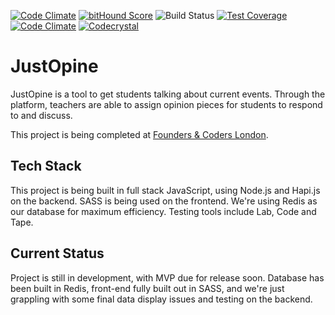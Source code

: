 [![Code Climate](https://david-dm.org/foundersandcoders/justopine.svg
)](https://david-dm.org/)
[![bitHound Score](https://www.bithound.io/github/foundersandcoders/JustOpine/badges/score.svg)](https://www.bithound.io/github/foundersandcoders/JustOpine)
![Build Status](https://travis-ci.org/foundersandcoders/JustOpine.svg?branch=master)
[![Test Coverage](https://codeclimate.com/github/foundersandcoders/JustOpine/badges/coverage.svg)](https://codeclimate.com/github/foundersandcoders/JustOpine/coverage)
[![Code Climate](https://codeclimate.com/github/foundersandcoders/JustOpine/badges/gpa.svg)](https://codeclimate.com/github/foundersandcoders/JustOpine)
[![Codecrystal](https://img.shields.io/badge/code-crystal-5CB3FF.svg)](http://codecrystal.herokuapp.com/crystalise/justopine/justopine/master)

# JustOpine

JustOpine is a tool to get students talking about current events. Through the platform, teachers are able to assign opinion pieces for students to respond to and discuss.

This project is being completed at [Founders & Coders London](www.foundersandcoders.com).

## Tech Stack

This project is being built in full stack JavaScript, using Node.js and Hapi.js on the backend. SASS is being used on the frontend. We're using Redis as our database for maximum efficiency. Testing tools include Lab, Code and Tape.

## Current Status

Project is still in development, with MVP due for release soon. Database has been built in Redis, front-end fully built out in SASS, and we're just grappling with some final data display issues and testing on the backend.
